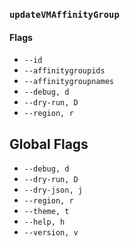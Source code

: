 ### `updateVMAffinityGroup`

#### Flags

- `--id`
- `--affinitygroupids`
- `--affinitygroupnames`
- `--debug, d`
- `--dry-run, D`
- `--region, r`

## Global Flags

- `--debug, d`
- `--dry-run, D`
- `--dry-json, j`
- `--region, r`
- `--theme, t`
- `--help, h`
- `--version, v`
